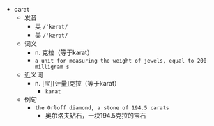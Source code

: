 - carat
  - 发音
    - 英 `/'kærət/`
    - 美 `/'kærət/`
  - 词义
    - n. 克拉（等于karat）
    - `a unit for measuring the weight of jewels, equal to 200  milligram s `
  - 近义词
    - n. [宝][计量]克拉（等于karat）
      - `karat`
  - 例句
    - `the Orloff diamond, a stone of 194.5 carats`
      - 奥尔洛夫钻石，一块194.5克拉的宝石

